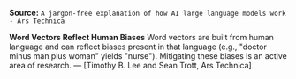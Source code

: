 **Source:** `A jargon-free explanation of how AI large language models work - Ars Technica`

**Word Vectors Reflect Human Biases**
Word vectors are built from human language and can reflect biases present in that language (e.g., "doctor minus man plus woman" yields "nurse"). Mitigating these biases is an active area of research. — [Timothy B. Lee and Sean Trott, Ars Technica]
